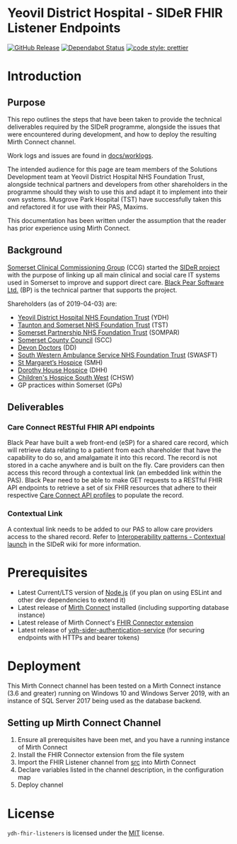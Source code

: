 # Yeovil District Hospital - SIDeR FHIR Listener Endpoints

[![GitHub Release](https://img.shields.io/github/release/Fdawgs/ydh-fhir-listeners.svg)](https://github.com/Fdawgs/ydh-fhir-listeners/releases/latest/) [![Dependabot Status](https://api.dependabot.com/badges/status?host=github&identifier=217485645)](https://dependabot.com) [![code style: prettier](https://img.shields.io/badge/code_style-prettier-ff69b4.svg?style=flat-square)](https://github.com/prettier/prettier)

# Introduction

## Purpose

This repo outlines the steps that have been taken to provide the technical deliverables required by the SIDeR programme, alongside the issues that were encountered during development, and how to deploy the resulting Mirth Connect channel.

Work logs and issues are found in [docs/worklogs](https://github.com/Fdawgs/ydh-fhir-listeners/tree/master/docs/worklogs).

The intended audience for this page are team members of the Solutions Development team at Yeovil District Hospital NHS Foundation Trust, alongside technical partners and developers from other shareholders in the programme should they wish to use this and adapt it to implement into their own systems. Musgrove Park Hospital (TST) have successfully taken this and refactored it for use with their PAS, Maxims.

This documentation has been written under the assumption that the reader has prior experience using Mirth Connect.

## Background

[Somerset Clinical Commissioning Group](https://www.somersetccg.nhs.uk/#) (CCG) started the [SIDeR project](https://www.somersetccg.nhs.uk/your-health/sharing-your-information/sider/) with the purpose of linking up all main clinical and social care IT systems used in Somerset to improve and support direct care. [Black Pear Software Ltd.](https://www.blackpear.com/) (BP) is the technical partner that supports the project.

Shareholders (as of 2019-04-03) are:

-   [Yeovil District Hospital NHS Foundation Trust](https://yeovilhospital.co.uk/) (YDH)
-   [Taunton and Somerset NHS Foundation Trust](https://www.tsft.nhs.uk/) (TST)
-   [Somerset Partnership NHS Foundation Trust](http://www.sompar.nhs.uk/) (SOMPAR)
-   [Somerset County Council](http://www.somerset.gov.uk/) (SCC)
-   [Devon Doctors](https://www.devondoctors.co.uk/) (DD)
-   [South Western Ambulance Service NHS Foundation Trust](https://www.swast.nhs.uk/) (SWASFT)
-   [St Margaret’s Hospice](https://www.somerset-hospice.org.uk/) (SMH)
-   [Dorothy House Hospice](https://www.dorothyhouse.org.uk/) (DHH)
-   [Children's Hospice South West](https://www.chsw.org.uk/) (CHSW)
-   GP practices within Somerset (GPs)

## Deliverables

### Care Connect RESTful FHIR API endpoints

Black Pear have built a web front-end (eSP) for a shared care record, which will retrieve data relating to a patient from each shareholder that have the capability to do so, and amalgamate it into this record. The record is not stored in a cache anywhere and is built on the fly.
Care providers can then access this record through a contextual link (an embedded link within the PAS).
Black Pear need to be able to make GET requests to a RESTful FHIR API endpoints to retrieve a set of six FHIR resources that adhere to their respective [Care Connect API profiles](https://nhsconnect.github.io/CareConnectAPI/) to populate the record.

### Contextual Link

A contextual link needs to be added to our PAS to allow care providers access to the shared record. Refer to [Interoperability patterns - Contextual launch](https://github.com/Somerset-SIDeR-Programme/SIDeR-interop-patterns/wiki/contextual-launch) in the SIDeR wiki for more information.

# Prerequisites

-   Latest Current/LTS version of [Node.js](https://nodejs.org/en/) (if you plan on using ESLint and other dev dependencies to extend it)
-   Latest release of [Mirth Connect](https://github.com/nextgenhealthcare/connect) installed (including supporting database instance)
-   Latest release of Mirth Connect's [FHIR Connector extension](https://ng.nextgen.com/l/488571/2018-03-16/6w3yr)
-   Latest release of [ydh-sider-authentication-service](https://github.com/Fdawgs/ydh-sider-authentication-service) (for securing endpoints with HTTPs and bearer tokens)

# Deployment

This Mirth Connect channel has been tested on a Mirth Connect instance (3.6 and greater) running on Windows 10 and Windows Server 2019, with an instance of SQL Server 2017 being used as the database backend.

## Setting up Mirth Connect Channel

1. Ensure all prerequisites have been met, and you have a running instance of Mirth Connect
2. Install the FHIR Connector extension from the file system
3. Import the FHIR Listener channel from [src](https://github.com/Fdawgs/ydh-fhir-listeners/tree/master/src) into Mirth Connect
4. Declare variables listed in the channel description, in the configuration map
5. Deploy channel

# License

`ydh-fhir-listeners` is licensed under the [MIT](https://github.com/Fdawgs/ydh-fhir-listeners/blob/master/LICENSE) license.
